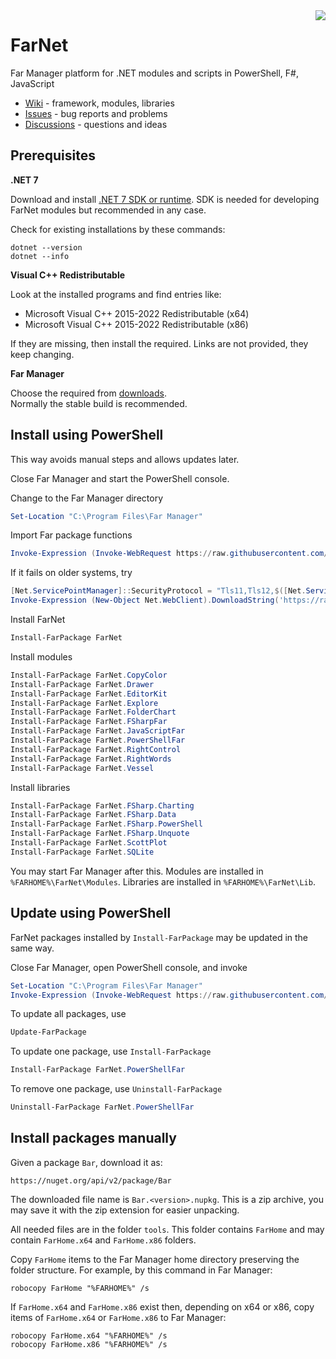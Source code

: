 ﻿<img src="https://github.com/nightroman/FarNet/raw/master/Zoo/FarNetLogo.png" align="right"/>

# FarNet

Far Manager platform for .NET modules and scripts in PowerShell, F#, JavaScript

- [Wiki](https://github.com/nightroman/FarNet/wiki) - framework, modules, libraries
- [Issues](https://github.com/nightroman/FarNet/issues) - bug reports and problems
- [Discussions](https://github.com/nightroman/FarNet/discussions) - questions and ideas

## Prerequisites

**.NET 7**

Download and install [.NET 7 SDK or runtime](https://aka.ms/dotnet/download).
SDK is needed for developing FarNet modules but recommended in any case.

Check for existing installations by these commands:

    dotnet --version
    dotnet --info

**Visual C++ Redistributable**

Look at the installed programs and find entries like:

- Microsoft Visual C++ 2015-2022 Redistributable (x64)
- Microsoft Visual C++ 2015-2022 Redistributable (x86)

If they are missing, then install the required.
Links are not provided, they keep changing.

**Far Manager**

Choose the required from [downloads](https://www.farmanager.com/download.php?l=en).\
Normally the stable build is recommended.

## Install using PowerShell

This way avoids manual steps and allows updates later.

Close Far Manager and start the PowerShell console.

Change to the Far Manager directory

```powershell
Set-Location "C:\Program Files\Far Manager"
```

Import Far package functions

```powershell
Invoke-Expression (Invoke-WebRequest https://raw.githubusercontent.com/nightroman/FarNet/master/web.ps1)
```

If it fails on older systems, try

```powershell
[Net.ServicePointManager]::SecurityProtocol = "Tls11,Tls12,$([Net.ServicePointManager]::SecurityProtocol)"
Invoke-Expression (New-Object Net.WebClient).DownloadString('https://raw.githubusercontent.com/nightroman/FarNet/master/web.ps1')
```

Install FarNet

```powershell
Install-FarPackage FarNet
```

Install modules

```powershell
Install-FarPackage FarNet.CopyColor
Install-FarPackage FarNet.Drawer
Install-FarPackage FarNet.EditorKit
Install-FarPackage FarNet.Explore
Install-FarPackage FarNet.FolderChart
Install-FarPackage FarNet.FSharpFar
Install-FarPackage FarNet.JavaScriptFar
Install-FarPackage FarNet.PowerShellFar
Install-FarPackage FarNet.RightControl
Install-FarPackage FarNet.RightWords
Install-FarPackage FarNet.Vessel
```

Install libraries

```powershell
Install-FarPackage FarNet.FSharp.Charting
Install-FarPackage FarNet.FSharp.Data
Install-FarPackage FarNet.FSharp.PowerShell
Install-FarPackage FarNet.FSharp.Unquote
Install-FarPackage FarNet.ScottPlot
Install-FarPackage FarNet.SQLite
```

You may start Far Manager after this.
Modules are installed in `%FARHOME%\FarNet\Modules`.
Libraries are installed in `%FARHOME%\FarNet\Lib`.


## Update using PowerShell

FarNet packages installed by `Install-FarPackage` may be updated in the same way.

Close Far Manager, open PowerShell console, and invoke

```powershell
Set-Location "C:\Program Files\Far Manager"
Invoke-Expression (Invoke-WebRequest https://raw.githubusercontent.com/nightroman/FarNet/master/web.ps1)
```

To update all packages, use

```powershell
Update-FarPackage
```

To update one package, use `Install-FarPackage`

```powershell
Install-FarPackage FarNet.PowerShellFar
```

To remove one package, use `Uninstall-FarPackage`

```powershell
Uninstall-FarPackage FarNet.PowerShellFar
```

## Install packages manually

Given a package `Bar`, download it as:

    https://nuget.org/api/v2/package/Bar

The downloaded file name is `Bar.<version>.nupkg`. This is a zip archive, you
may save it with the zip extension for easier unpacking.

All needed files are in the folder `tools`. This folder contains `FarHome` and
may contain `FarHome.x64` and `FarHome.x86` folders.

Copy `FarHome` items to the Far Manager home directory preserving the folder
structure. For example, by this command in Far Manager:

    robocopy FarHome "%FARHOME%" /s

If `FarHome.x64` and `FarHome.x86` exist then, depending on x64 or x86, copy
items of `FarHome.x64` or `FarHome.x86` to Far Manager:

    robocopy FarHome.x64 "%FARHOME%" /s
    robocopy FarHome.x86 "%FARHOME%" /s
